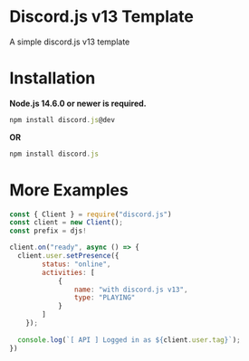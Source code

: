 # Discord.js v13 Template

A simple discord.js v13 template

# Installation

**Node.js 14.6.0 or newer is required.**

```js
npm install discord.js@dev
```

**OR**

```js
npm install discord.js
```


# More Examples

```js
const { Client } = require("discord.js")
const client = new Client();
const prefix = djs!

client.on("ready", async () => {
  client.user.setPresence({
        status: "online",
        activities: [
            {
                name: "with discord.js v13",
                type: "PLAYING"
            }
        ]
    });
    
  console.log(`[ API ] Logged in as ${client.user.tag}`);
})
```
